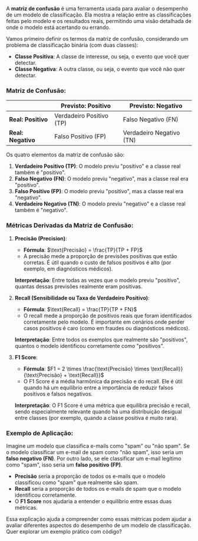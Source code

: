 A **matriz de confusão** é uma ferramenta usada para avaliar o desempenho de um modelo de classificação. Ela mostra a relação entre as classificações feitas pelo modelo e os resultados reais, permitindo uma visão detalhada de onde o modelo está acertando ou errando.

Vamos primeiro definir os termos da matriz de confusão, considerando um problema de classificação binária (com duas classes):

- **Classe Positiva**: A classe de interesse, ou seja, o evento que você quer detectar.
- **Classe Negativa**: A outra classe, ou seja, o evento que você não quer detectar.

### Matriz de Confusão:
|                | **Previsto: Positivo** | **Previsto: Negativo** |
|----------------|------------------------|------------------------|
| **Real: Positivo** | Verdadeiro Positivo (TP) | Falso Negativo (FN) |
| **Real: Negativo** | Falso Positivo (FP)  | Verdadeiro Negativo (TN) |

Os quatro elementos da matriz de confusão são:

1. **Verdadeiro Positivo (TP)**: O modelo previu "positivo" e a classe real também é "positivo".
2. **Falso Negativo (FN)**: O modelo previu "negativo", mas a classe real era "positivo".
3. **Falso Positivo (FP)**: O modelo previu "positivo", mas a classe real era "negativo".
4. **Verdadeiro Negativo (TN)**: O modelo previu "negativo" e a classe real também é "negativo".

### Métricas Derivadas da Matriz de Confusão:

1. **Precisão (Precision)**:
   - **Fórmula**: $\text{Precisão} = \frac{TP}{TP + FP}$
   - A precisão mede a proporção de previsões positivas que estão corretas. É útil quando o custo de falsos positivos é alto (por exemplo, em diagnósticos médicos).

   **Interpretação**: Entre todas as vezes que o modelo previu "positivo", quantas dessas previsões realmente eram positivas.

2. **Recall (Sensibilidade ou Taxa de Verdadeiro Positivo)**:
   - **Fórmula**: $\text{Recall} = \frac{TP}{TP + FN}$
   - O recall mede a proporção de positivos reais que foram identificados corretamente pelo modelo. É importante em cenários onde perder casos positivos é caro (como em fraudes ou diagnósticos médicos).

   **Interpretação**: Entre todos os exemplos que realmente são "positivos", quantos o modelo identificou corretamente como "positivos".

3. **F1 Score**:
   - **Fórmula**: $F1 = 2 \times \frac{\text{Precisão} \times \text{Recall}}{\text{Precisão} + \text{Recall}}$
   - O F1 Score é a média harmônica da precisão e do recall. Ele é útil quando há um equilíbrio entre a importância de reduzir falsos positivos e falsos negativos.

   **Interpretação**: O F1 Score é uma métrica que equilibra precisão e recall, sendo especialmente relevante quando há uma distribuição desigual entre classes (por exemplo, quando a classe positiva é muito rara).

### Exemplo de Aplicação:
Imagine um modelo que classifica e-mails como "spam" ou "não spam". Se o modelo classificar um e-mail de spam como "não spam", isso seria um **falso negativo (FN)**. Por outro lado, se ele classificar um e-mail legítimo como "spam", isso seria um **falso positivo (FP)**.

- **Precisão** seria a proporção de todos os e-mails que o modelo classificou como "spam" que realmente são spam.
- **Recall** seria a proporção de todos os e-mails de spam que o modelo identificou corretamente.
- O **F1 Score** nos ajudaria a entender o equilíbrio entre essas duas métricas.

Essa explicação ajuda a compreender como essas métricas podem ajudar a avaliar diferentes aspectos do desempenho de um modelo de classificação. Quer explorar um exemplo prático com código?

